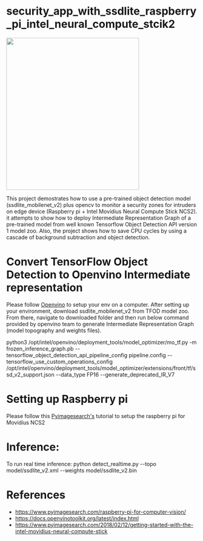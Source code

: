# security_app_with_ssdlite_raspberry_pi_intel_neural_compute_stcik2
<img src="/result.gif" width="350" height="400"/>

This project demostrates how to use a pre-trained object detection model (ssdlite_mobilenet_v2) plus opencv to monitor a security zones for intruders on edge device (Raspberry pi + Intel Movidius Neural Compute Stick NCS2). it attempts to show how to deploy Intermediate Representation Graph of a pre-trained model from well known Tensorflow Object Detection API version 1 model zoo. Also, the project shows how to save CPU cycles by using a cascade of background subtraction and object detection. 

# Convert TensorFlow Object Detection to Openvino Intermediate representation

Please follow [Openvino](https://docs.openvinotoolkit.org/latest/index.html) to setup your env on a computer. After setting up your environment, download ssdlite_mobilenet_v2 from TFOD model zoo. From there, navigate to downloaded folder and then run below command provided by openvino team to generate Intermediate Representation Graph (model topography and weights files).

python3 /opt/intel/openvino/deployment_tools/model_optimizer/mo_tf.py -m frozen_inference_graph.pb --tensorflow_object_detection_api_pipeline_config pipeline.config --tensorflow_use_custom_operations_config /opt/intel/openvino/deployment_tools/model_optimizer/extensions/front/tf/ssd_v2_support.json --data_type FP16 --generate_deprecated_IR_V7

# Setting up Raspberry pi

Please follow this [Pyimagesearch's](https://www.pyimagesearch.com/2018/02/12/getting-started-with-the-intel-movidius-neural-compute-stick) tutorial to setup the raspberry pi for Movidius NCS2

# Inference:

To run real time inference:
python detect_realtime.py --topo model/ssdlite_v2.xml --weights model/ssdlite_v2.bin

# References

  - https://www.pyimagesearch.com/raspberry-pi-for-computer-vision/
  - https://docs.openvinotoolkit.org/latest/index.html
  - https://www.pyimagesearch.com/2018/02/12/getting-started-with-the-intel-movidius-neural-compute-stick
